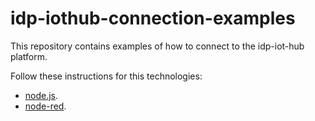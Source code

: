 # idp-iothub-connection-examples

This repository contains examples of how to connect to the idp-iot-hub platform. 

Follow these instructions for this technologies:

* [node.js](http://www.dropwizard.io/1.0.2/docs/).
* [node-red](http://www.dropwizard.io/1.0.2/docs/).

